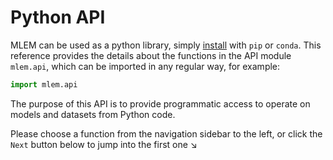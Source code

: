 # Python API

MLEM can be used as a python library, simply [install](/doc/install) with `pip`
or `conda`. This reference provides the details about the functions in the API
module `mlem.api`, which can be imported in any regular way, for example:

```py
import mlem.api
```

The purpose of this API is to provide programmatic access to operate on models
and datasets from Python code.

Please choose a function from the navigation sidebar to the left, or click the
`Next` button below to jump into the first one ↘
